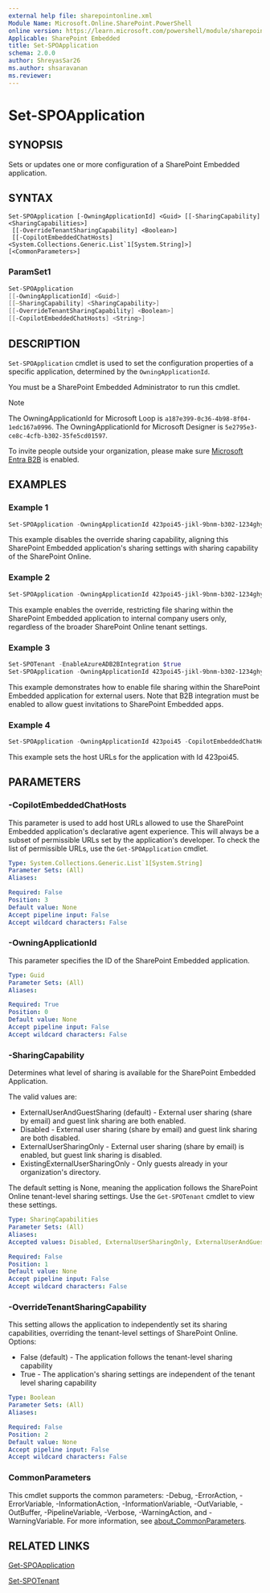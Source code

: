 ```yaml
---
external help file: sharepointonline.xml
Module Name: Microsoft.Online.SharePoint.PowerShell
online version: https://learn.microsoft.com/powershell/module/sharepoint-online/Set-SPOApplication
Applicable: SharePoint Embedded
title: Set-SPOApplication
schema: 2.0.0
author: ShreyasSar26
ms.author: shsaravanan
ms.reviewer:
---
```


# Set-SPOApplication

## SYNOPSIS

Sets or updates one or more configuration of a SharePoint Embedded application.

## SYNTAX

```
Set-SPOApplication [-OwningApplicationId] <Guid> [[-SharingCapability] <SharingCapabilities>]
 [[-OverrideTenantSharingCapability] <Boolean>]
 [[-CopilotEmbeddedChatHosts] <System.Collections.Generic.List`1[System.String]>] [<CommonParameters>]
```

### ParamSet1

```powershell
Set-SPOApplication 
[[-OwningApplicationId] <Guid>] 
[[–SharingCapability] <SharingCapability>] 
[[-OverrideTenantSharingCapability] <Boolean>]
[[-CopilotEmbeddedChatHosts] <String>]
```

## DESCRIPTION

`Set-SPOApplication` cmdlet is used to set the configuration properties of a specific application, determined by the `OwningApplicationId`.

You must be a SharePoint Embedded Administrator to run this cmdlet.

> [!NOTE]   
> The OwningApplicationId for Microsoft Loop is `a187e399-0c36-4b98-8f04-1edc167a0996`.
> The OwningApplicationId for Microsoft Designer is `5e2795e3-ce8c-4cfb-b302-35fe5cd01597`.

To invite people outside your organization, please make sure [Microsoft Entra B2B](/sharepoint/sharepoint-azureb2b-integration) is enabled. 

## EXAMPLES

### Example 1

```powershell
Set-SPOApplication -OwningApplicationId 423poi45-jikl-9bnm-b302-1234ghy56789 -OverrideTenantSharingCapability $false
```

This example disables the override sharing capability, aligning this SharePoint Embedded application's sharing settings with sharing capability of the SharePoint Online.

### Example 2

```powershell
Set-SPOApplication -OwningApplicationId 423poi45-jikl-9bnm-b302-1234ghy56789 -OverrideTenantSharingCapability $true -SharingCapability -Disabled
```

This example enables the override, restricting file sharing within the SharePoint Embedded application to internal company users only, regardless of the broader SharePoint Online tenant settings.

### Example 3

```powershell
Set-SPOTenant -EnableAzureADB2BIntegration $true
Set-SPOApplication -OwningApplicationId 423poi45-jikl-9bnm-b302-1234ghy56789 -OverrideTenantSharingCapability $true -SharingCapability -ExternalUserandGuestSharing
```
This example demonstrates how to enable file sharing within the SharePoint Embedded application for external users. Note that B2B integration must be enabled to allow guest invitations to SharePoint Embedded apps.

### Example 4

```powershell
Set-SPOApplication -OwningApplicationId 423poi45 -CopilotEmbeddedChatHosts "http://localhost:3000 https://contoso.sharepoint.com https://fabrikam.com" 
```
This example sets the host URLs for the application with Id 423poi45.

## PARAMETERS

### -CopilotEmbeddedChatHosts

This parameter is used to add host URLs allowed to use the SharePoint Embedded application's declarative agent experience. This will always be a subset of permissible URLs set by the application's developer. To check the list of permissible URLs, use the `Get-SPOApplication` cmdlet. 

```yaml
Type: System.Collections.Generic.List`1[System.String]
Parameter Sets: (All)
Aliases:

Required: False
Position: 3
Default value: None
Accept pipeline input: False
Accept wildcard characters: False
```

### -OwningApplicationId

This parameter specifies the ID of the SharePoint Embedded application.
  
```yaml
Type: Guid
Parameter Sets: (All)
Aliases:

Required: True
Position: 0
Default value: None
Accept pipeline input: False
Accept wildcard characters: False
```


### -SharingCapability

Determines what level of sharing is available for the SharePoint Embedded Application.

The valid values are:  

- ExternalUserAndGuestSharing (default) - External user sharing (share by email) and guest link sharing are both enabled.
- Disabled - External user sharing (share by email) and guest link sharing are both disabled.
- ExternalUserSharingOnly - External user sharing (share by email) is enabled, but guest link sharing is disabled.
- ExistingExternalUserSharingOnly - Only guests already in your organization's directory.

The default setting is None, meaning the application follows the SharePoint Online tenant-level sharing settings. Use the `Get-SPOTenant` cmdlet to view these settings.

```yaml
Type: SharingCapabilities
Parameter Sets: (All)
Aliases:
Accepted values: Disabled, ExternalUserSharingOnly, ExternalUserAndGuestSharing, ExistingExternalUserSharingOnly

Required: False
Position: 1
Default value: None
Accept pipeline input: False
Accept wildcard characters: False
```

### -OverrideTenantSharingCapability

This setting allows the application to independently set its sharing capabilities, overriding the tenant-level settings of SharePoint Online. Options:

- False (default) - The application follows the tenant-level sharing capability
- True - The application's sharing settings are independent of the tenant level sharing capability

```yaml
Type: Boolean
Parameter Sets: (All)
Aliases:

Required: False
Position: 2
Default value: None
Accept pipeline input: False
Accept wildcard characters: False
```

### CommonParameters
This cmdlet supports the common parameters: -Debug, -ErrorAction, -ErrorVariable, -InformationAction, -InformationVariable, -OutVariable, -OutBuffer, -PipelineVariable, -Verbose, -WarningAction, and -WarningVariable. For more information, see [about_CommonParameters](http://go.microsoft.com/fwlink/?LinkID=113216).

## RELATED LINKS

[Get-SPOApplication](Get-SPOApplication.md)

[Set-SPOTenant](set-spotenant.md)
